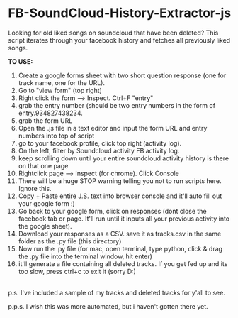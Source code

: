 # FB-SoundCloud-History-Extractor-js
Looking for old liked songs on soundcloud that have been deleted? This script iterates through your facebook history and fetches all previously liked songs.


**TO USE:**<br>
1. Create a google forms sheet with two short question response (one for track name, one for the URL). <br>
2. Go to "view form" (top right)<br>
3. Right click the form --> Inspect. Ctrl+F "entry"<br>
4. grab the entry number (should be two entry numbers in the form of entry.934827438234.<br>
5. grab the form URL<br>
6. Open the .js file in a text editor and input the form URL and entry numbers into top of script
7. go to your facebook profile, click top right (activity log). <br>
8. On the left, filter by Soundcloud activity FB activity log.<br>
8. keep scrolling down until your entire soundcloud activity history is there on that one page<br>
9. Rightclick page --> Inspect (for chrome). Click Console<br>
10. There will be a huge STOP warning telling you not to run scripts here. Ignore this.<br>
11. Copy + Paste entire J.S. text into browser console and it'll auto fill out your google form :)<br>
12. Go back to your google form, click on responses (dont close the facebook tab or page. It'll run until it inputs all your previous activity into the google sheet).<br>
13. Download your responses as a CSV. save it as tracks.csv in the same folder as the .py file (this directory)<br>
14. Now run the .py file (for mac, open terminal, type python, click & drag the .py file into the terminal window, hit enter)<br>
15. it'll generate a file containing all deleted tracks. If you get fed up and its too slow, press ctrl+c to exit it (sorry D:)<br>
<br>
p.s. I've included a sample of my tracks and deleted tracks for y'all to see.

p.p.s. I wish this was more automated, but i haven't gotten there yet.

